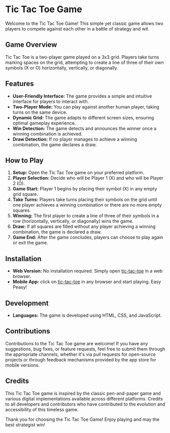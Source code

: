 # Tic Tac Toe Game

Welcome to the Tic Tac Toe Game! This simple yet classic game allows two players to compete against each other in a battle of strategy and wit. 

## Game Overview
Tic Tac Toe is a two-player game played on a 3x3 grid. Players take turns marking spaces on the grid, attempting to create a line of three of their own symbols (X or O) horizontally, vertically, or diagonally.

## Features
- **User-Friendly Interface:** The game provides a simple and intuitive interface for players to interact with.
- **Two-Player Mode:** You can play against another human player, taking turns on the same device.
- **Dynamic Grid:** The game adapts to different screen sizes, ensuring optimal gameplay experience.
- **Win Detection:** The game detects and announces the winner once a winning combination is achieved.
- **Draw Detection:** If no player manages to achieve a winning combination, the game declares a draw.

## How to Play
1. **Setup:** Open the Tic Tac Toe game on your preferred platform.
2. **Player Selection:** Decide who will be Player 1 (X) and who will be Player 2 (O).
3. **Game Start:** Player 1 begins by placing their symbol (X) in any empty grid square.
4. **Take Turns:** Players take turns placing their symbols on the grid until one player achieves a winning combination or there are no more empty squares.
5. **Winning:** The first player to create a line of three of their symbols in a row (horizontally, vertically, or diagonally) wins the game.
6. **Draw:** If all squares are filled without any player achieving a winning combination, the game is declared a draw.
7. **Game End:** After the game concludes, players can choose to play again or exit the game.

## Installation
- **Web Version:** No installation required. Simply open [tic-tac-toe](https://felixateya.github.io/javascript-tic-tac-toe) in a web browser.
- **Mobile App:** click on [tic-tac-toe](https://felixateya.github.io/javascript-tic-tac-toe) in any browser and start playing. Easy Peasy!

## Development
- **Languages:** The game is developed using HTML, CSS, and JavaScript.

## Contributions
Contributions to the Tic Tac Toe game are welcome! If you have any suggestions, bug fixes, or feature requests, feel free to submit them through the appropriate channels, whether it's via pull requests for open-source projects or through feedback mechanisms provided by the app store for mobile versions.

## Credits
This Tic Tac Toe game is inspired by the classic pen-and-paper game and various digital implementations available across different platforms. Credits to all developers and contributors who have contributed to the evolution and accessibility of this timeless game.

Thank you for choosing the Tic Tac Toe Game! Enjoy playing and may the best strategist win!
